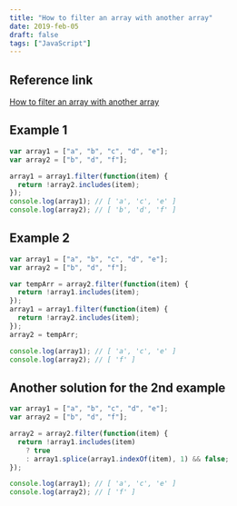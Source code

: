 ```yaml
---
title: "How to filter an array with another array"
date: 2019-feb-05
draft: false
tags: ["JavaScript"]
---
```


## Reference link

[How to filter an array with another array](https://www.freecodecamp.org/forum/t/how-to-filter-an-array-with-another-array/139352)

## Example 1

```js
var array1 = ["a", "b", "c", "d", "e"];
var array2 = ["b", "d", "f"];

array1 = array1.filter(function(item) {
  return !array2.includes(item);
});
console.log(array1); // [ 'a', 'c', 'e' ]
console.log(array2); // [ 'b', 'd', 'f' ]
```

## Example 2

```js
var array1 = ["a", "b", "c", "d", "e"];
var array2 = ["b", "d", "f"];

var tempArr = array2.filter(function(item) {
  return !array1.includes(item);
});
array1 = array1.filter(function(item) {
  return !array2.includes(item);
});
array2 = tempArr;

console.log(array1); // [ 'a', 'c', 'e' ]
console.log(array2); // [ 'f' ]
```

## Another solution for the 2nd example

```js
var array1 = ["a", "b", "c", "d", "e"];
var array2 = ["b", "d", "f"];

array2 = array2.filter(function(item) {
  return !array1.includes(item)
    ? true
    : array1.splice(array1.indexOf(item), 1) && false;
});

console.log(array1); // [ 'a', 'c', 'e' ]
console.log(array2); // [ 'f' ]
```
